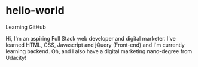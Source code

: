 # hello-world
Learning GitHub

Hi, I'm an aspiring Full Stack web developer and digital marketer. I've learned HTML, CSS, Javascript and jQuery (Front-end) and I'm currently learning backend. Oh, and I also have a digital marketing nano-degree from Udacity!
